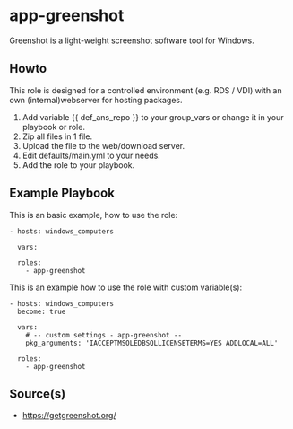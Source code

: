 # app-greenshot
Greenshot is a light-weight screenshot software tool for Windows.

Howto
----------------
This role is designed for a controlled environment (e.g. RDS / VDI) with an own (internal)webserver for hosting packages.  

1. Add variable {{ def_ans_repo }} to your group_vars or change it in your playbook or role.
2. Zip all files in 1 file.
3. Upload the file to the web/download server.
4. Edit defaults/main.yml to your needs.
5. Add the role to your playbook.

Example Playbook
----------------

This is an basic example, how to use the role:

    - hosts: windows_computers

      vars:

      roles:
        - app-greenshot



This is an example how to use the role with custom variable(s):

    - hosts: windows_computers
      become: true

      vars:
        # -- custom settings - app-greenshot --
        pkg_arguments: 'IACCEPTMSOLEDBSQLLICENSETERMS=YES ADDLOCAL=ALL'

      roles:
        - app-greenshot

Source(s)
----------------
* https://getgreenshot.org/